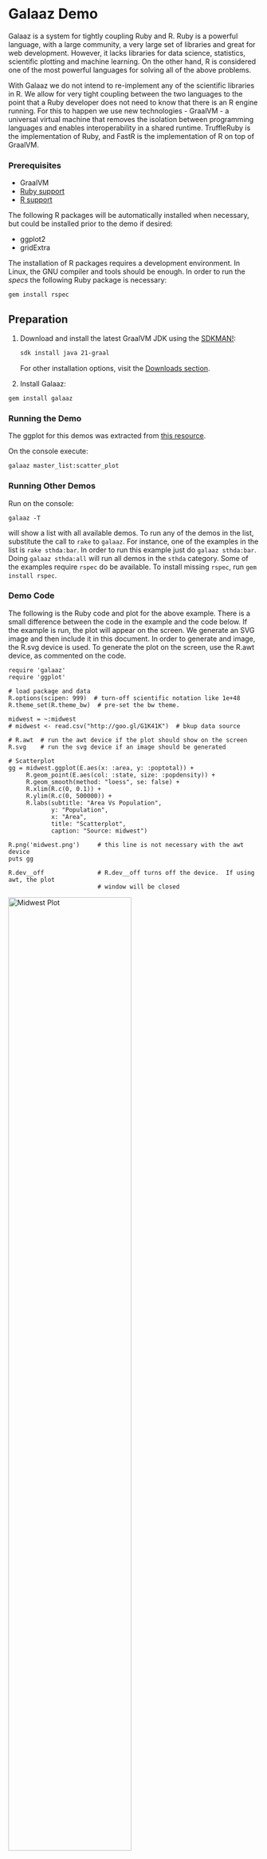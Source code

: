 
# Galaaz Demo

Galaaz is a system for tightly coupling Ruby and R. Ruby is a powerful language,
with a large community, a very large set of libraries and great for web
development. However, it lacks libraries for data science, statistics,
scientific plotting and machine learning. On the other hand, R is considered one
of the most powerful languages for solving all of the above problems.

With Galaaz we do not intend to re-implement any of the scientific libraries in
R. We allow for very tight coupling between the two languages to the point that
a Ruby developer does not need to know that there is an R engine running. For
this to happen we use new technologies - GraalVM - a universal virtual machine
that removes the isolation between programming languages and enables
interoperability in a shared runtime. TruffleRuby is the implementation of Ruby,
and FastR is the implementation of R on top of GraalVM.

### Prerequisites

- GraalVM
- [Ruby support](https://www.graalvm.org/latest/reference-manual/ruby/)
- [R support](https://www.graalvm.org/latest/eference-manual/r/)

The following R packages will be automatically installed when necessary, but could be installed prior to the demo if desired:

-   ggplot2
-   gridExtra

The installation of R packages requires a development environment. In Linux, the GNU compiler and tools should be enough. In order to run the *specs* the following Ruby package is necessary:
```
gem install rspec
```

## Preparation

1.  Download and install the latest GraalVM JDK using the [SDKMAN!](https://sdkman.io/jdks#graal):
    ```bash
    sdk install java 21-graal
    ```
    For other installation options, visit the [Downloads section](https://www.graalvm.org/downloads/).
    
2. Install Galaaz:
  ```
  gem install galaaz
  ```

### Running the Demo

The ggplot for this demos was extracted from [this resource](http://r-statistics.co/Top50-Ggplot2-Visualizations-MasterList-R-Code.html).

On the console execute:
```
galaaz master_list:scatter_plot
```
### Running Other Demos

Run on the console:
```
galaaz -T
```
will show a list with all available demos. To run any of the demos in the list,
substitute the call to `rake` to `galaaz`. For instance, one of the examples in
the list is `rake sthda:bar`. In order to run this example just do `galaaz
sthda:bar`. Doing `galaaz sthda:all` will run all demos in the `sthda` category.
Some of the examples require `rspec` do be available. To install missing
`rspec`, run `gem install rspec`.

### Demo Code

The following is the Ruby code and plot for the above example. There is a small
difference between the code in the example and the code below. If the example is
run, the plot will appear on the screen. We generate an SVG image and then
include it in this document. In order to generate and image, the R.svg device is
used. To generate the plot on the screen, use the R.awt device, as commented on
the code.

```
require 'galaaz'
require 'ggplot'

# load package and data
R.options(scipen: 999)  # turn-off scientific notation like 1e+48
R.theme_set(R.theme_bw)  # pre-set the bw theme.

midwest = ~:midwest
# midwest <- read.csv("http://goo.gl/G1K41K")  # bkup data source

# R.awt  # run the awt device if the plot should show on the screen
R.svg    # run the svg device if an image should be generated

# Scatterplot
gg = midwest.ggplot(E.aes(x: :area, y: :poptotal)) +
     R.geom_point(E.aes(col: :state, size: :popdensity)) +
     R.geom_smooth(method: "loess", se: false) +
     R.xlim(R.c(0, 0.1)) +
     R.ylim(R.c(0, 500000)) +
     R.labs(subtitle: "Area Vs Population",
            y: "Population",
            x: "Area",
            title: "Scatterplot",
            caption: "Source: midwest")

R.png('midwest.png')     # this line is not necessary with the awt device
puts gg

R.dev__off               # R.dev__off turns off the device.  If using awt, the plot
                         # window will be closed
```

<img src="https://user-images.githubusercontent.com/3999729/46742999-87bc2480-cc7e-11e8-9f16-31c3437e4a58.PNG" alt="Midwest Plot" style="width:70.0%" />

In R, the code to generate this plot is the following:

```
# install.packages("ggplot2")
# load package and data
options(scipen=999)  # turn-off scientific notation like 1e+48
library(ggplot2)
theme_set(theme_bw())  # pre-set the bw theme.
data("midwest", package = "ggplot2")
# midwest <- read.csv("http://goo.gl/G1K41K")  # bkup data source

# Scatterplot
gg <- ggplot(midwest, aes(x=area, y=poptotal)) +
      geom_point(aes(col=state, size=popdensity)) +
      geom_smooth(method="loess", se=F) +
      xlim(c(0, 0.1)) +
      ylim(c(0, 500000)) +
      labs(subtitle="Area Vs Population",
           y="Population",
           x="Area",
           title="Scatterplot",
           caption = "Source: midwest")

plot(gg)
```

Note that both codes are very similar. The Ruby code requires the use of "R."
before calling any functions, for instance, the R function `geom\_point` becomes
`R.geom\_point` in Ruby. R named parameters such as `col = state, size =
popdensity`, become in Ruby `col: :state, size: :popdensity`.

One last point that needs to be observed is the call to the `aes` function. In
Ruby instead of doing `R.aes`, we use `E.aes`. The explanation of why `E.aes` is
needed is an advanced topic in R and depends on what is know as Non-standard
Evaluation (NSE) in R. In short, the function `aes` is lazily evaluated in R,
i.e., in R when calling `geom\_point(aes(col=state, size=popdensity))`, the
function `geom\_point` receives as argument something similar to a string
containing `aes(col=state, size=popdensity)`, and the `aes` function will be
evaluated inside the `geom\_point` function. In Ruby, there is no lazy
evaluation and doing `R.aes` would try to evaluate `aes` immediately. In order
to delay the evaluation of function `aes` we need to use `E.aes`. To continue
reading on NSE in R, proceed
[here](http://adv-r.had.co.nz/Computing-on-the-language.html).

### Extension to the Demo

If both codes are so similar, then why would one use Ruby instead of R and what
good is galaaz after all? Ruby is a modern language with numerous very useful
constructs such as classes, modules, blocks, procs, etc.. The example above
focus on the coupling of both languages, and does not show the use of other Ruby
constructs. In the following example, we will show a more complex example using
other Ruby constructs. This is certainly not a very well written and robust Ruby
code, but it gives the idea of how Ruby and R are strongly coupled.

Imagine that we work in a corporation that has its plot themes. It has defined a
`CorpTheme` module. Plots in this corporation should not have grids, numbers in
labels should not use scientific notation and the preferred color is blue.

```
# corp_theme.rb
# defines the corporate theme for all plots

module CorpTheme

  #--------------------------------------------------------------------------------------
  # Defines the plot theme (visualization).  In this theme we remove major and minor
  # grids, borders and background.  We also turn-off scientific notation.
  #--------------------------------------------------------------------------------------

  def self.global_theme

    R.options(scipen: 999)  # turn-off scientific notation like 1e+48

    # remove major grids
    global_theme = R.theme(panel__grid__major: E.element_blank())
    # remove minor grids
    global_theme = global_theme + R.theme(panel__grid__minor: E.element_blank)
    # remove border
    global_theme = global_theme + R.theme(panel__border: E.element_blank)
    # remove background
    global_theme = global_theme + R.theme(panel__background: E.element_blank)
    # Change axis font
    global_theme = global_theme +
                   R.theme(axis__text: E.element_text(size: 8, color: "#000080"))
    # change color of axis titles
    global_theme = global_theme +
                   R.theme(axis__title: E.element_text(
                             color: "#000080",
                             face: "bold",
                             size: 8,
                             hjust: 1))
  end

end
```

We now define a `ScatterPlot` class:

```
# ScatterPlot.rb
# creates a scatter plot and allow some configuration

class ScatterPlot

  attr_accessor :title
  attr_accessor :subtitle
  attr_accessor :caption
  attr_accessor :x_label
  attr_accessor :y_label

  #--------------------------------------------------------------------------------------
  # Initialize the plot with the data and the x and y variables
  #--------------------------------------------------------------------------------------

  def initialize(data, x:, y:)
    @data = data
    @x = x
    @y = y
  end

  #--------------------------------------------------------------------------------------
  # Define groupings by color and size
  #--------------------------------------------------------------------------------------

  def group_by(color:, size:)
    @color_by = color
    @size_by = size
  end

  #--------------------------------------------------------------------------------------
  # Add a smoothing line, and if confidence is true, adds a confidence interval, if
  # false, does not add the confidence interval
  #--------------------------------------------------------------------------------------

  def add_smoothing_line(method:, confidence: true)
    @method = method
    @confidence = confidence
  end

  #--------------------------------------------------------------------------------------
  # Creates the graph title, properly formated for this theme
  # @param title [String] The title to add to the graph
  # @return textGrob that can be included in a graph
  #--------------------------------------------------------------------------------------

  def graph_params(title: "", subtitle: "", caption: "", x_label: "", y_label: "")
    R.labs(
      title: title,
      subtitle: subtitle,
      caption: caption,
      y_label: y_label,
      x_label: x_label,
    )
  end

  #--------------------------------------------------------------------------------------
  # Prepare the plot's points
  #--------------------------------------------------------------------------------------

  def points
    params = {}
    params[:col] = @color_by if @color_by
    params[:size] = @size_by if @size_by
    R.geom_point(E.aes(params))
  end

  #--------------------------------------------------------------------------------------
  # Plots the scatterplot
  #--------------------------------------------------------------------------------------

  def plot(device = 'awt')
    device == 'awt' ? R.awt : R.svg

    gg = @data.ggplot(E.aes(x: @x, y: @y)) +
      points +
      R.geom_smooth(method: @method, se: @confidence) +
      R.xlim(R.c(0, 0.1)) +
      R.ylim(R.c(0, 500000)) +
      graph_params(title: @title,
                   subtitle: @subtitle,
                   y_label: @y_label,
                   x_label: @x_label,
                   caption: @caption) +
      CorpTheme.global_theme

    R.png('scatter_plot.png') if !(device == 'awt')
    puts gg
    R.dev__off

  end

end
```

Here is the final code for making the scatter plot with the midwest data:

```
require 'galaaz'
require 'ggplot'

sp = ScatterPlot.new(~:midwest, x: :area, y: :poptotal)
sp.title = "Midwest Dataset - Scatterplot"
sp.subtitle = "Area Vs Population"
sp.caption = "Source: midwest"
sp.x_label = "Area"
sp.y_label = "Population"
sp.group_by(color: :state, size: :popdensity)    # try sp.group_by(color: :state)
# available methods: "lm", "glm", "loess", "gam"
sp.add_smoothing_line(method: "glm")
sp.plot('svg')

# require input from the user so that the script does not end removing the plot from
# the screen
```

![Midwest Plot with 'glm' function and modified theme](https://user-images.githubusercontent.com/3999729/47120345-a903ae80-d244-11e8-9be3-a0db13cf51ab.PNG)
